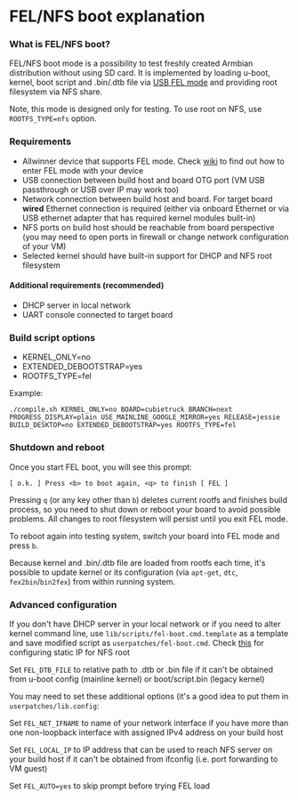 # FEL/NFS boot explanation

### What is FEL/NFS boot?

FEL/NFS boot mode is a possibility to test freshly created Armbian distribution without using SD card. It is implemented by loading u-boot, kernel, boot script and .bin/.dtb file via [USB FEL mode](https://linux-sunxi.org/FEL/USBBoot) and providing root filesystem via NFS share.

Note, this mode is designed only for testing. To use root on NFS, use `ROOTFS_TYPE=nfs` option.

### Requirements

- Allwinner device that supports FEL mode. Check [wiki](https://linux-sunxi.org/FEL) to find out how to enter FEL mode with your device
- USB connection between build host and board OTG port (VM USB passthrough or USB over IP may work too)
- Network connection between build host and board. For target board **wired** Ethernet connection is required (either via onboard Ethernet or via USB ethernet adapter that has required kernel modules built-in)
- NFS ports on build host should be reachable from board perspective (you may need to open ports in firewall or change network configuration of your VM)
- Selected kernel should have built-in support for DHCP and NFS root filesystem

#### Additional requirements (recommended)

- DHCP server in local network
- UART console connected to target board

### Build script options

- KERNEL_ONLY=no
- EXTENDED_DEBOOTSTRAP=yes
- ROOTFS_TYPE=fel

Example:
```
./compile.sh KERNEL_ONLY=no BOARD=cubietruck BRANCH=next PROGRESS_DISPLAY=plain USE_MAINLINE_GOOGLE_MIRROR=yes RELEASE=jessie BUILD_DESKTOP=no EXTENDED_DEBOOTSTRAP=yes ROOTFS_TYPE=fel
```

### Shutdown and reboot

Once you start FEL boot, you will see this prompt:

```
[ o.k. ] Press <b> to boot again, <q> to finish [ FEL ]
```

Pressing `q` (or any key other than `b`) deletes current rootfs and finishes build process, so you need to shut down or reboot your board to avoid possible problems. All changes to root filesystem will persist until you exit FEL mode.

To reboot again into testing system, switch your board into FEL mode and press `b`.

Because kernel and .bin/.dtb file are loaded from rootfs each time, it's possible to update kernel or its configuration (via `apt-get`, `dtc`, `fex2bin`/`bin2fex`) from within running system.

### Advanced configuration

If you don't have DHCP server in your local network or if you need to alter kernel command line, use `lib/scripts/fel-boot.cmd.template` as a template and save modified script as `userpatches/fel-boot.cmd`. Check [this](https://git.kernel.org/cgit/linux/kernel/git/stable/linux-stable.git/plain/Documentation/filesystems/nfs/nfsroot.txt) for configuring static IP for NFS root

Set `FEL_DTB_FILE` to relative path to .dtb or .bin file if it can't be obtained from u-boot config (mainline kernel) or boot/script.bin (legacy kernel)

You may need to set these additional options (it's a good idea to put them in `userpatches/lib.config`:

Set `FEL_NET_IFNAME` to name of your network interface if you have more than one non-loopback interface with assigned IPv4 address on your build host

Set `FEL_LOCAL_IP` to IP address that can be used to reach NFS server on your build host if it can't be obtained from ifconfig (i.e. port forwarding to VM guest)

Set `FEL_AUTO=yes` to skip prompt before trying FEL load
